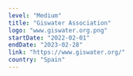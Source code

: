 ```yaml
---
level: "Medium"
title: "Giswater Association"
logo: "www.giswater.org.png"
startDate: "2022-02-01"
endDate: "2023-02-28"
link: "https://www.giswater.org/"
country: "Spain"
---
```

